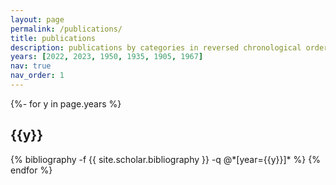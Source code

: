 ```yaml
---
layout: page
permalink: /publications/
title: publications
description: publications by categories in reversed chronological order. generated by jekyll-scholar.
years: [2022, 2023, 1950, 1935, 1905, 1967]
nav: true
nav_order: 1
---
```

<!-- _pages/publications.md -->
<div class="publications">

{%- for y in page.years %}
  <h2 class="year">{{y}}</h2>
  {% bibliography -f {{ site.scholar.bibliography }} -q @*[year={{y}}]* %}
{% endfor %}

</div>
